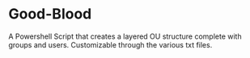 # Good-Blood
A Powershell Script that creates a layered OU structure complete with groups and users. Customizable through the various txt files.
